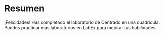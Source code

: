 # Resumen

¡Felicidades! Has completado el laboratorio de Centrado en una cuadrícula. Puedes practicar más laboratorios en LabEx para mejorar tus habilidades.
